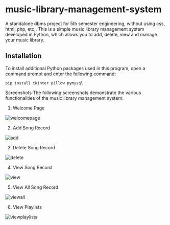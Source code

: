 # music-library-management-system
A standalone dbms project for 5th semester engineering, without using css, html, php, etc,. This is a simple music library management system developed in Python, which allows you to add, delete, view and manage your music library. 

## Installation
To install additional Python packages used in this program, open a command prompt and enter the following command:

```
pip install tkinter pillow pymysql
```
Screenshots
The following screenshots demonstrate the various functionalities of the music library management system:

1. Welcome Page

![welcomepage](https://user-images.githubusercontent.com/60599324/117186095-2178ed80-adf8-11eb-9cb9-a0c66ab288b2.jpg)

2. Add Song Record

![add](https://user-images.githubusercontent.com/60599324/117186217-3bb2cb80-adf8-11eb-9050-b438687d7b04.jpg)

3. Delete Song Record

![delete](https://user-images.githubusercontent.com/60599324/117186233-42414300-adf8-11eb-8ac0-8f2ab29e8c1c.jpg)

4. View Song Record

![view](https://user-images.githubusercontent.com/60599324/117186335-56854000-adf8-11eb-92a8-7634eba89931.jpg)

5. View All Song Record

![viewall](https://user-images.githubusercontent.com/60599324/117186470-7ae11c80-adf8-11eb-9524-ad6332c28160.jpg)

6. View Playlists
 
![viewplaylists](https://user-images.githubusercontent.com/60599324/117186491-80d6fd80-adf8-11eb-8f18-0a80ae28077d.jpg)
